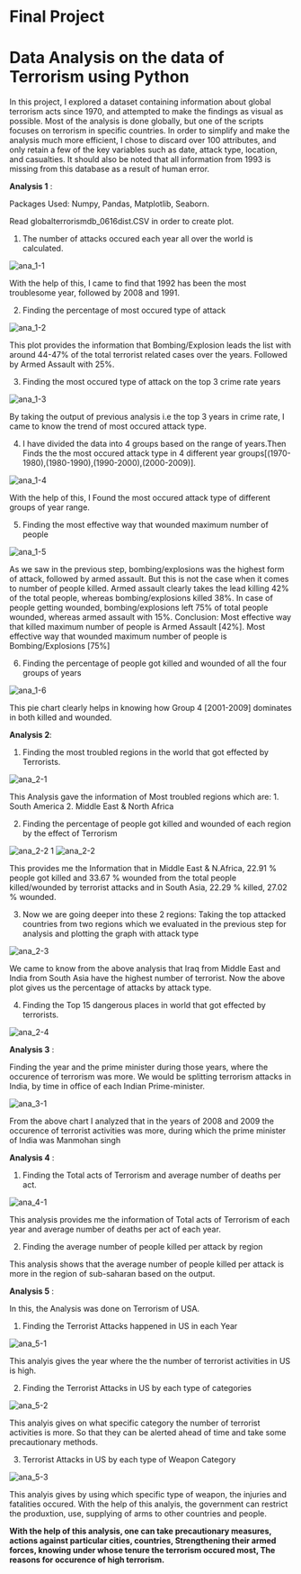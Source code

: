 # Final Project
# Data Analysis on the data of Terrorism using Python

In this project, I explored a dataset containing information about global terrorism acts since 1970, and attempted to make the findings as visual as possible. Most of the analysis is done globally, but one of the scripts focuses on terrorism in specific countries. In order to simplify and make the analysis much more efficient, I chose to discard over 100 attributes, and only retain a few of the key variables such as date, attack type, location, and casualties. It should also be noted that all information from 1993 is missing from this database as a result of human error. 

**Analysis 1** :

Packages Used:
Numpy,
Pandas,
Matplotlib,
Seaborn.

Read globalterrorismdb_0616dist.CSV in order to create plot.
1. The number of attacks occured each year all over the world is calculated. 

![ana_1-1](https://cloud.githubusercontent.com/assets/25700604/25309992/711db54e-27a8-11e7-9817-693d78c1915b.PNG)

With the help of this, I came to find that 1992 has been the most troublesome year, followed by 2008 and 1991.

2. Finding the percentage of most occured type of attack

![ana_1-2](https://cloud.githubusercontent.com/assets/25700604/25310053/7a1e61d8-27a9-11e7-84d7-b0883296b364.PNG)

This plot provides the information that Bombing/Explosion leads the list with around 44-47% of the total terrorist related cases over the years. Followed by Armed Assault with 25%.

3. Finding the most occured type of attack on the top 3 crime rate years

![ana_1-3](https://cloud.githubusercontent.com/assets/25700604/25310070/d8b0dfc8-27a9-11e7-951f-50b4231c6cf7.PNG)

By taking the output of previous analysis i.e the top 3 years in crime rate, I came to know the trend of most occured attack type.

4. I have divided the data into 4 groups based on the range of years.Then Finds the the most occured attack type in 4 different year groups[(1970-1980),(1980-1990),(1990-2000),(2000-2009)].

![ana_1-4](https://cloud.githubusercontent.com/assets/25700604/25310137/52fae642-27ab-11e7-9b43-3ae86cf1d2e9.PNG)

With the help of this, I Found the most occured attack type of different groups of year range.

5. Finding the most effective way that wounded maximum number of people

![ana_1-5](https://cloud.githubusercontent.com/assets/25700604/25310145/9dcbfb3e-27ab-11e7-99a5-dee55954b4c8.PNG)

As we saw in the previous step, bombing/explosions was the highest form of attack, followed by armed assault. But this is not the case when it comes to number of people killed. Armed assault clearly takes the lead killing 42% of the total people, whereas bombing/explosions killed 38%. In case of people getting wounded, bombing/explosions left 75% of total people wounded, whereas armed assault with 15%. Conclusion: Most effective way that killed maximum number of people is Armed Assault [42%]. Most effective way that wounded maximum number of people is Bombing/Explosions [75%]

6. Finding the percentage of people got killed and wounded of all the four groups of years

![ana_1-6](https://cloud.githubusercontent.com/assets/25700604/25310162/4278d31e-27ac-11e7-92ef-cf62f66e2906.PNG)

This pie chart clearly helps in knowing how Group 4 [2001-2009] dominates in both killed and wounded.

**Analysis 2**:

1. Finding the most troubled regions in the world that got effected by Terrorists.

![ana_2-1](https://cloud.githubusercontent.com/assets/25700604/25310190/daa80c68-27ac-11e7-93f0-cd69d2c5ec22.PNG)

This Analysis gave the information of Most troubled regions which are: 
                          1. South America
                          2. Middle East & North Africa
                          
2. Finding the percentage of people got killed and wounded of each region by the effect of Terrorism

![ana_2-2 1](https://cloud.githubusercontent.com/assets/25700604/25310205/476acd54-27ad-11e7-83b6-1f5ed9d912ac.PNG)
![ana_2-2](https://cloud.githubusercontent.com/assets/25700604/25310207/4a42aa2e-27ad-11e7-97de-3ebfe3d651c9.PNG)

This provides me the Information that in Middle East & N.Africa, 22.91 % people got killed and 33.67 % wounded from the total people killed/wounded by terrorist attacks and in South Asia, 22.29 % killed, 27.02 % wounded.

3. Now we are going deeper into these 2 regions: Taking the top attacked countries from two regions which we evaluated in the previous step for analysis and plotting the graph with attack type

![ana_2-3](https://cloud.githubusercontent.com/assets/25700604/25310247/2c740b9a-27ae-11e7-83cd-454c54b59601.PNG)

We came to know from the above analysis that Iraq from Middle East and India from South Asia have the highest number of terrorist. Now the above plot gives us the percentage of attacks by attack type.

4. Finding the Top 15 dangerous places in world that got effected by terrorists.

![ana_2-4](https://cloud.githubusercontent.com/assets/25700604/25310261/987989fa-27ae-11e7-85a3-528fc2c2c480.PNG)

**Analysis 3** :

Finding the year and the prime minister during those years, where the occurence of terrorism was more. 
We would be splitting terrorism attacks in India, by time in office of each Indian Prime-minister.

![ana_3-1](https://cloud.githubusercontent.com/assets/25700604/25310265/c210ed94-27ae-11e7-828d-bf49a21fcfcd.PNG)

From the above chart I analyzed that in the years of 2008 and 2009 the occurence of terrorist activities was more, during which the prime minister of India was Manmohan singh

**Analysis 4** :

1. Finding the Total acts of Terrorism and average number of deaths per act.

![ana_4-1](https://cloud.githubusercontent.com/assets/25700604/25310316/d32ebd26-27af-11e7-855c-3d9b2eca39c8.PNG)

This analysis provides me the information of Total acts of Terrorism of each year and average number of deaths per act of each year.

2. Finding the average number of people killed per attack by region

This analysis shows that the average number of people killed per attack is more in the region of sub-saharan based on the output.

**Analysis 5** :

In this, the Analysis was done on Terrorism of USA.

1. Finding the Terrorist Attacks happened in US in each Year

![ana_5-1](https://cloud.githubusercontent.com/assets/25700604/25310337/786f8dc4-27b0-11e7-89c2-b25bf263b1f5.PNG)

This analyis gives the year where the the number of terrorist activities in US is high.


2. Finding the Terrorist Attacks in US by each type of categories

![ana_5-2](https://cloud.githubusercontent.com/assets/25700604/25310342/8d64f840-27b0-11e7-93fc-82aeb5c0f058.PNG)

This analyis gives on what specific category the number of terrorist activities is more. So that they can be alerted ahead of time and take some precautionary methods.

3. Terrorist Attacks in US by each type of Weapon Category

![ana_5-3](https://cloud.githubusercontent.com/assets/25700604/25310347/a69e36aa-27b0-11e7-9c3b-e5e1b98cc89c.PNG)

This analyis gives by using which specific type of weapon, the injuries and fatalities occured. With the help of this analyis, the government can restrict the produxtion, use, supplying of arms to other countries and people.


**With the help of this analysis, one can take precautionary measures, actions against particular cities, countries, Strengthening their armed forces, knowing under whose tenure the terrorism occured most, The reasons for occurence of high terrorism.**










